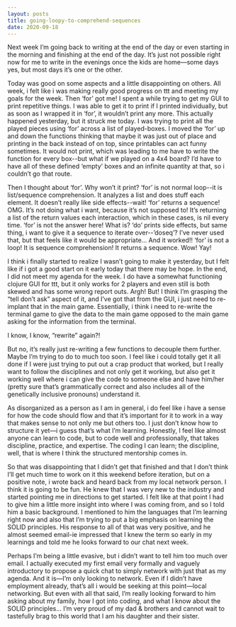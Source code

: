 ```yaml
---
layout: posts
title: going-loopy-to-comprehend-sequences
date: 2020-09-18
---
```


Next week I’m going back to writing at the end of the day or even starting in the morning and finishing at the end of the day.  It’s just not possible right now for me to write in the evenings once the kids are home—some days yes, but most days it’s one or the other.

Today was good on some aspects and a little disappointing on others.  All week, i felt like i was making really good progress on ttt and meeting my goals for the week.  Then ‘for’ got me!  I spent a while trying to get my GUI to print repetitive things.  I was able to get it to print if I printed individually, but as soon as I wrapped it in ‘for’, it wouldn’t print any more.  This actually happened yesterday, but it struck me today.  I was trying to print all the played pieces using ‘for’ across a list of played-boxes.  I moved the ‘for’ up and down the functions thinking that maybe it was just out of place and printing in the back instead of on top, since printables can act funny sometimes.  It would not print, which was leading to me have to write the function for every box--but what if we played on a 4x4 board?  I’d have to have all of these defined ‘empty’ boxes and an infinite quantity at that, so i couldn’t go that route.  

Then I thought about ‘for’.  Why won’t it print?  ‘for’ is not normal loop--it is list/sequence comprehension.  It analyzes a list and does stuff each element.  It doesn’t really like side effects--wait!  ‘for’ returns a sequence!  OMG.  It’s not doing what i want, because it’s not supposed to!  It’s returning a list of the return values each interaction, which in these cases, is nil every time.  ‘for’ is not the answer here!  What is?  ‘do’ prints side effects, but same thing, i want to give it a sequence to iterate over--’doseq’?  I’ve never used that, but that feels like it would be appropriate…  And it worked!!  ‘for’ is not a loop!  It is sequence comprehension!  It returns a sequence.  Wow!  Yay! 

I think i finally started to realize I wasn’t going to make it yesterday, but I felt like if i got a good start on it early today that there may be hope.  In the end, I did not meet my agenda for the week.  I do have a somewhat functioning clojure GUI for ttt, but it only works for 2 players and even still is both skewed and has some wrong report outs.  Argh!  But!  I think I’m grasping the “tell don’t ask” aspect of it, and I’ve got that from the GUI, i just need to re-implant that in the main game.  Essentially, i think i need to re-write the terminal game to give the data to the main game opposed to the main game asking for the information from the terminal.  

I know, I know, “rewrite” again?!  

But no, it’s really just re-writing a few functions to decouple them further.  Maybe I’m trying to do to much too soon.  I feel like i could totally get it all done if I were just trying to put out a crap product that worked, but I really want to follow the disciplines and not only get it working, but also get it working well where i can give the code to someone else and have him/her (pretty sure that’s grammatically correct and also includes all of the genetically inclusive pronouns) understand it.  

As disorganized as a person as I am in general, i do feel like i have a sense for how the code should flow and that it’s important for it to work in a way that makes sense to not only me but others too.  I just don’t know how to structure it yet—i guess that’s what I’m learning.  Honestly, I feel like almost anyone can learn to code, but to code well and professionally, that takes discipline, practice, and expertise.  The coding I can learn; the discipline, well, that is where I think the structured mentorship comes in.

So that was disappointing that I didn’t get that finished and that I don’t think I’ll get much time to work on it this weekend before iteration, but on a positive note, i wrote back and heard back from my local network person. I think it is going to be fun.  He knew that I was very new to the industry and started pointing me in directions to get started.  I felt like at that point I had to give him a little more insight into where I was coming from, and so I told him a basic background.  I mentioned to him the languages that I’m learning right now and also that I’m trying to put a big emphasis on learning the SOLID principles.  His response to all of that was very positive, and he almost seemed email-ie impressed that I knew the term so early in my learnings and told me he looks forward to our chat next week.  

Perhaps I’m being a little evasive, but i didn’t want to tell him too much over email.  I actually executed my first email very formally and vaguely introductory to propose a quick chat to simply network with just that as my agenda.  And it is—I’m only looking to network.  Even if I didn’t have employment already, that’s all i would be seeking at this point—local networking.  But even with all that said, I’m really looking forward to him asking about my family, how I got into coding, and what I know about the SOLID principles...  I’m very proud of my dad & brothers and cannot wait to tastefully brag to this world that I am his daughter and their sister.  
